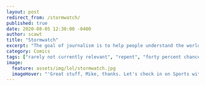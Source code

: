 ```yaml
---
layout: post
redirect_from: /stormwatch/
published: true
date: 2020-08-05 12:30:00 -0400
author: scawt
title: "Stormwatch"
excerpt: "The goal of journalism is to help people understand the world they live in and inform their decisions. That's why it's always best to soberly report the facts in as un-biased a way as possible. Except when there's a WICKED FUCKIN' STORM COMIN THROUGH, AH FUCK!"
category: Comics
tags: ["rarely not currently relevant", "repent", "forty percent chance of oblivion", "mostly cloudly, partly annihilative", "weather", "Unbiased Newsmanship", "lousy smarch weather", "breaking news", "nature", "we're fucked", "Boston"]
image:
  feature: assets/img/lol/stormwatch.jpg
  imageHover: "'Great stuff, Mike, thanks. Let's check in on Sports with Jerry; Jerry how are those Red Sox doing?' 'WE'RE FUCKED! REPENT!'"
---
```

